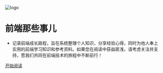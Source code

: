 ![logo](/img/logo.svg)
# 前端那些事儿

- 记录前端成长路程，旨在系统整理个人知识，分享经验心得，同时为他人奉上实用的前端学习知识和参考资料。如果您在阅读中获益匪浅，请考虑关注并支持，愿我们共同在前端技术的旅程中不断前行！

[开始阅读](README.md)
